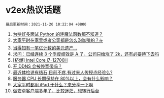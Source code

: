 # v2ex热议话题

`最后更新时间：2021-11-20 10:22:04 +0800`

1. [为啥好多面试 Python 的连魔法函数都不知道？](https://www.v2ex.com/t/816468)
1. [大家平时在家里或者公司都是怎么泡咖啡的？☕](https://www.v2ex.com/t/816524)
1. [当得知有一笔亿计数的美元遗产...](https://www.v2ex.com/t/816553)
1. [求问：已经连续 3 个季度绩效是 A 了，公司只给涨了 2k，还有必要待下去吗](https://www.v2ex.com/t/816516)
1. [[挤爆] Intel Core i7-12700H](https://www.v2ex.com/t/816600)
1. [开 DDNS 会被停宽带吗？](https://www.v2ex.com/t/816539)
1. [最近体检说有结石,目前不疼,有过来人传授点经验么?](https://www.v2ex.com/t/816481)
1. [服务器 CPU 长期保持在 80%以上，会有什么影响？](https://www.v2ex.com/t/816523)
1. [大家平时都用 iPad 干什么？来分享一下啊](https://www.v2ex.com/t/816609)
1. [做安卓客户端多年了，比较迷茫，想转行后台](https://www.v2ex.com/t/816554)

